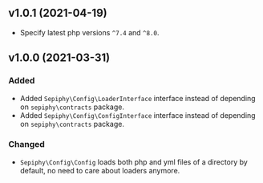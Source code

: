 ## v1.0.1 (2021-04-19)

- Specify latest php versions `^7.4` and `^8.0`.

## v1.0.0 (2021-03-31)

### Added

- Added `Sepiphy\Config\LoaderInterface` interface instead of depending on `sepiphy\contracts` package.
- Added `Sepiphy\Config\ConfigInterface` interface instead of depending on `sepiphy\contracts` package.

### Changed

- `Sepiphy\Config\Config` loads both php and yml files of a directory by default, no need to care about loaders anymore.
